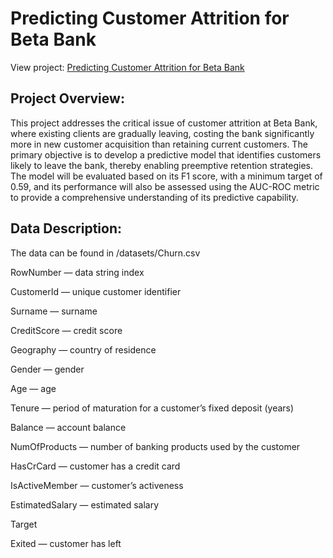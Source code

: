 # Predicting Customer Attrition for Beta Bank
View project: [Predicting Customer Attrition for Beta Bank]()
## Project Overview:
This project addresses the critical issue of customer attrition at Beta Bank, where existing clients are gradually leaving, costing the bank significantly more in new customer acquisition than retaining current customers. The primary objective is to develop a predictive model that identifies customers likely to leave the bank, thereby enabling preemptive retention strategies. The model will be evaluated based on its F1 score, with a minimum target of 0.59, and its performance will also be assessed using the AUC-ROC metric to provide a comprehensive understanding of its predictive capability.
## Data Description:
The data can be found in /datasets/Churn.csv

RowNumber — data string index

CustomerId — unique customer identifier

Surname — surname

CreditScore — credit score

Geography — country of residence

Gender — gender

Age — age

Tenure — period of maturation for a customer’s fixed deposit (years)

Balance — account balance

NumOfProducts — number of banking products used by the customer

HasCrCard — customer has a credit card

IsActiveMember — customer’s activeness

EstimatedSalary — estimated salary

Target

Exited — сustomer has left
